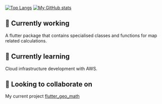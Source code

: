 
[![Top Langs](https://github-readme-stats.vercel.app/api/top-langs/?username=Ujjwalsharma2210&layout=compact)](https://github.com/anuraghazra/github-readme-stats) [![My GitHub stats](https://github-readme-stats.vercel.app/api?username=Ujjwalsharma2210&theme=merko)](https://github.com/anuraghazra/github-readme-stats)

## 🔭 Currently working 
A flutter package that contains specialised classes and functions for map related calculations.<br>

## 🌱 Currently learning
Cloud infrastructure development with AWS.

## 👯 Looking to collaborate on
My current project [flutter_geo_math](https://github.com/Ujjwalsharma2210/flutter_geo_math)

<!--
**Ujjwalsharma2210/Ujjwalsharma2210** is a ✨ _special_ ✨ repository because its `README.md` (this file) appears on your GitHub profile.

Here are some ideas to get you started:

- 🔭 I’m currently working on ...
- 🌱 I’m currently learning ...
- 👯 I’m looking to collaborate on ...
- 🤔 I’m looking for help with ...
- 💬 Ask me about ...
- 📫 How to reach me: ...
- 😄 Pronouns: ...
- ⚡ Fun fact: ...
-->

